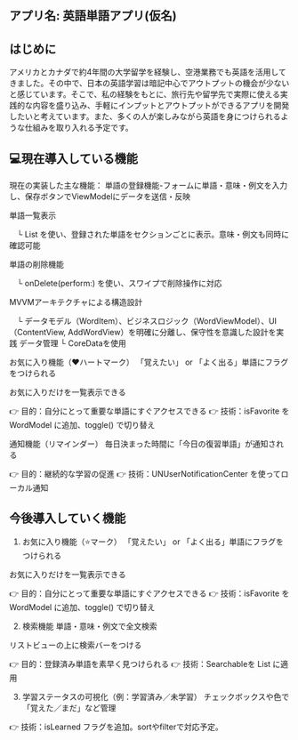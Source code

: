 アプリ名: 英語単語アプリ(仮名)
---

はじめに
--
アメリカとカナダで約4年間の大学留学を経験し、空港業務でも英語を活用してきました。その中で、日本の英語学習は暗記中心でアウトプットの機会が少ないと感じています。そこで、私の経験をもとに、旅行先や留学先で実際に使える実践的な内容を盛り込み、手軽にインプットとアウトプットができるアプリを開発したいと考えています。また、多くの人が楽しみながら英語を身につけられるような仕組みを取り入れる予定です。



💻現在導入している機能
--
現在の実装した主な機能：
単語の登録機能-フォームに単語・意味・例文を入力し、保存ボタンでViewModelにデータを送信・反映
  
単語一覧表示

 　└ List を使い、登録された単語をセクションごとに表示。意味・例文も同時に確認可能
  
単語の削除機能

 　└ onDelete(perform:) を使い、スワイプで削除操作に対応
  
MVVMアーキテクチャによる構造設計

 　└ データモデル（WordItem）、ビジネスロジック（WordViewModel）、UI（ContentView, AddWordView）を明確に分離し、保守性を意識した設計を実践
データ管理
   └ CoreDataを使用

  お気に入り機能（❤️ハートマーク）
「覚えたい」 or 「よく出る」単語にフラグをつけられる

お気に入りだけを一覧表示できる

👉 目的：自分にとって重要な単語にすぐアクセスできる
👉 技術：isFavorite を WordModel に追加、toggle() で切り替え

 通知機能（リマインダー）
毎日決まった時間に「今日の復習単語」が通知される

👉 目的：継続的な学習の促進
👉 技術：UNUserNotificationCenter を使ってローカル通知


今後導入していく機能 
---

1. お気に入り機能（⭐️マーク）
「覚えたい」 or 「よく出る」単語にフラグをつけられる

お気に入りだけを一覧表示できる

👉 目的：自分にとって重要な単語にすぐアクセスできる
👉 技術：isFavorite を WordModel に追加、toggle() で切り替え


2. 検索機能
単語・意味・例文で全文検索

リストビューの上に検索バーをつける

👉 目的：登録済み単語を素早く見つけられる
👉 技術：Searchableを List に適用


3. 学習ステータスの可視化（例：学習済み／未学習）
チェックボックスや色で「覚えた／まだ」など管理

👉 技術：isLearned フラグを追加。sortやfilterで対応予定。



